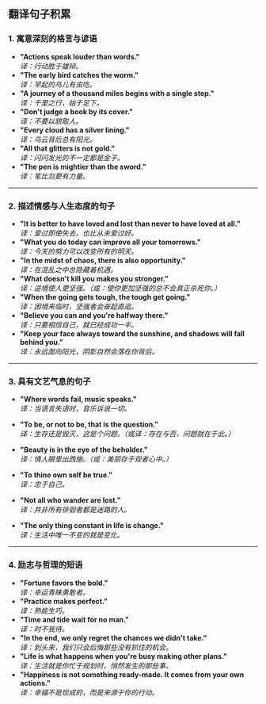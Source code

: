 ## 翻译句子积累
### 1. 寓意深刻的格言与谚语

- **"Actions speak louder than words."**  
    _译：行动胜于雄辩。_  
- **"The early bird catches the worm."**  
    _译：早起的鸟儿有虫吃。_  
- **"A journey of a thousand miles begins with a single step."**  
    _译：千里之行，始于足下。_
- **"Don't judge a book by its cover."**  
    _译：不要以貌取人。_
- **"Every cloud has a silver lining."**  
    _译：乌云背后总有阳光。_
- **"All that glitters is not gold."**  
    _译：闪闪发光的不一定都是金子。_ 
- **"The pen is mightier than the sword."**  
    _译：笔比剑更有力量。_ 

---

### 2. 描述情感与人生态度的句子

- **"It is better to have loved and lost than never to have loved at all."**  
    _译：爱过即使失去，也比从未爱过好。_  
- **"What you do today can improve all your tomorrows."**  
    _译：今天的努力可以改变所有的明天。_
- **"In the midst of chaos, there is also opportunity."**  
    _译：在混乱之中总隐藏着机遇。_
- **"What doesn't kill you makes you stronger."**  
    _译：逆境使人更坚强。（或：使你更加坚强的总不会真正杀死你。）_ 
- **"When the going gets tough, the tough get going."**  
    _译：困境来临时，坚强者会奋起直追。_ 
- **"Believe you can and you're halfway there."**  
    _译：只要相信自己，就已经成功一半。_
- **"Keep your face always toward the sunshine, and shadows will fall behind you."**  
    _译：永远面向阳光，阴影自然会落在你背后。_ 

---

### 3. 具有文艺气息的句子

- **"Where words fail, music speaks."**  
    _译：当语言失语时，音乐诉说一切。_
- **"To be, or not to be, that is the question."**  
    _译：生存还是毁灭，这是个问题。（或译：存在与否，问题就在于此。）_ 
- **"Beauty is in the eye of the beholder."**  
    _译：情人眼里出西施。（或：美丽存于观者心中。）_
- **"To thine own self be true."**  
    _译：忠于自己。_ 
- **"Not all who wander are lost."**  
    _译：并非所有徘徊者都是迷路的人。_
    
- **"The only thing constant in life is change."**  
    _译：生活中唯一不变的就是变化。_

---

### 4. 励志与哲理的短语

- **"Fortune favors the bold."**  
    _译：幸运青睐勇敢者。_ 
- **"Practice makes perfect."**  
    _译：熟能生巧。_
- **"Time and tide wait for no man."**  
    _译：时不我待。_
- **"In the end, we only regret the chances we didn't take."**  
    _译：到头来，我们只会后悔那些没有抓住的机会。_
- **"Life is what happens when you're busy making other plans."**  
    _译：生活就是你忙于规划时，悄然发生的那些事。_
- **"Happiness is not something ready-made. It comes from your own actions."**  
    _译：幸福不是现成的，而是来源于你的行动。_